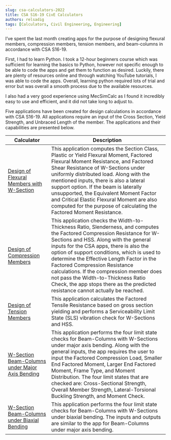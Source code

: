 ```yaml
---
slug: csa-calculators-2022
title: CSA S16-19 CivE Calculators
authors: relsadig
tags: [Calculators, Civil Engineering, Engineering]
---
```


I’ve spent the last month creating apps for the purpose of designing flexural members, compression members, tension members, and beam-columns in accordance with CSA S16-19.

First, I had to learn Python. I took a 12-hour beginners course which was sufficient for learning the basics to Python, however not specific enough to be able to code the apps and get them to function as desired. Luckily, there are plenty of resources online and through watching YouTube tutorials, I was able to code the apps. Overall, learning python required lots of trial and error but was overall a smooth process due to the available resources.

I also had a very good experience using MecSimCalc as I found it incredibly easy to use and efficient, and it did not take long to adjust to.

Five applications have been created for design calculations in accordance with CSA S16-19. All applications require an input of the Cross Section, Yield Strength, and Unbraced Length of the member. The applications and their capabilities are presented below.

| Calculator                                                                                                                                       | Description                                                                                                                                                                                                                                                                                                                                                                                                                                                                                                     |
| ------------------------------------------------------------------------------------------------------------------------------------------------ | --------------------------------------------------------------------------------------------------------------------------------------------------------------------------------------------------------------------------------------------------------------------------------------------------------------------------------------------------------------------------------------------------------------------------------------------------------------------------------------------------------------- |
| [Design of Flexural Members with W-Section](https://mecsimcalc.com/app/4389397/design_of_flexural_members_with_w_section_csa_s_16_19)            | This application computes the Section Class, Plastic or Yield Flexural Moment, Factored Flexural Moment Resistance, and Factored Shear Resistance of W-Sections under uniformly distributed load. Along with the mentioned inputs, there is also a lateral support option. If the beam is laterally unsupported, the Equivalent Moment Factor and Critical Elastic Flexural Moment are also computed for the purpose of calculating the Factored Moment Resistance.                                             |
| [Design of Compression Members](https://mecsimcalc.com/app/7445336/design_of_compression_members_in_accordance_with_csa_s_16_19)                 | This application checks the Width-to-Thickness Ratio, Slenderness, and computes the Factored Compression Resistance for W-Sections and HSS. Along with the general inputs for the CSA apps, there is also the option of support conditions, which is used to determine the Effective Length Factor in the Factored Compression Resistance calculations. If the compression member does not pass the Width-to-Thickness Ratio Check, the app stops there as the predicted resistance cannot actually be reached. |
| [Design of Tension Members](https://mecsimcalc.com/app/0029258/design_of_tension_members_in_accordance_with_csa_s_16_19)                         | This application calculates the Factored Tensile Resistance based on gross section yielding and performs a Serviceability Limit State (SLS) vibration check for W-Sections and HSS.                                                                                                                                                                                                                                                                                                                             |
| [W-Section Beam-Columns under Major Axis Bending](https://mecsimcalc.com/app/3708352/w_shaped_beam_columns_under_major_axis_bending_csa_s_16_19) | This application performs the four limit state checks for Beam-Columns with W-Sections under major axis bending. Along with the general inputs, the app requires the user to input the Factored Compression Load, Smaller End Factored Moment, Larger End Factored Moment, Frame Type, and Moment Distribution. The four limit states that are checked are: Cross-Sectional Strength, Overall Member Strength, Lateral-Torsional Buckling Strength, and Moment Check.                                           |
| [W-Section Beam-Columns under Biaxial Bending](https://mecsimcalc.com/app/6568576/w_shaped_beam_columns_under_biaxial_bending_csa_s_16_19)       | This application performs the four limit state checks for Beam-Columns with W-Sections under biaxial bending. The inputs and outputs are similar to the app for Beam-Columns under major axis bending.                                                                                                                                                                                                                                                                                                          |
